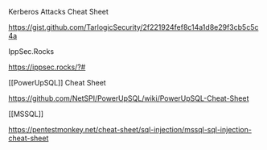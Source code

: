 
Kerberos Attacks Cheat Sheet 

https://gist.github.com/TarlogicSecurity/2f221924fef8c14a1d8e29f3cb5c5c4a

IppSec.Rocks 

https://ippsec.rocks/?#

[[PowerUpSQL]] Cheat Sheet 

https://github.com/NetSPI/PowerUpSQL/wiki/PowerUpSQL-Cheat-Sheet

[[MSSQL]]

https://pentestmonkey.net/cheat-sheet/sql-injection/mssql-sql-injection-cheat-sheet



